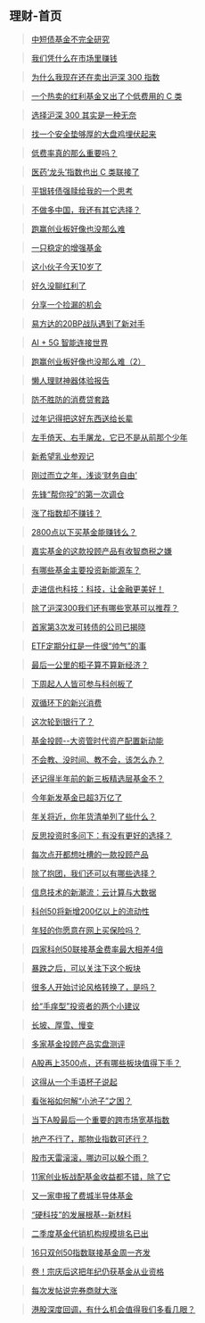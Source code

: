 ## 理财-首页

> [中短债基金不完全研究](/financing/zdz-survey.md)

> [我们凭什么在市场里赚钱](/financing/why-we-can-win.md)

> [为什么我现在还在卖出沪深 300 指数](/financing/why-sell-hs300.md)

> [一个热卖的红利基金又出了个低费用的 C 类](/financing/zzhl-c-plus.md)

> [选择沪深 300 其实是一种无奈](/financing/zz100-core-assets.md)

> [找一个安全垫够厚的大盘鸡埋伏起来](/financing/xgdp-buy.md)

> [低费率真的那么重要吗？](/financing/lower-rate-important.md)

> [医药‘龙头’指数也出 C 类联接了](/financing/hs300yy-c-plus.md)

> [平银转债强赎给我的一个思考](/financing/pyzz-think.md)

> [不做多中国，我还有其它选择？](/financing/long-china.md)

> [跑赢创业板好像也没那么难](/financing/ccz-profile.md)

> [一只稳定的增强基金](/financing/byzz100.md)

> [这小伙子今天10岁了](/financing/cyb-10th.md)

> [好久没聊红利了](/financing/hl-family.md)

> [分享一个捡漏的机会](/financing/hjzz.md)

> [易方达的20BP战队遇到了新对手](/financing/dc-sz50.md)

> [AI + 5G 智能连接世界](/financing/AIetf-info.md)

> [跑赢创业板好像也没那么难（2）](/financing/clc-profile.md)

> [懒人理财神器体验报告](/financing/alipay-mbt.md)

> [防不胜防的消费贷套路](/financing/consumer-loan.md)

> [过年记得把这好东西送给长辈](/financing/haircut-prices.md)

> [左手倚天、右手屠龙，它已不是从前那个少年](/financing/clc-ccz.md)

> [新希望乳业参观记](/financing/newhopedairy.md)

> [刚过而立之年，浅谈‘财务自由’](/financing/talk-cwzy.md)

> [先锋“帮你投”的第一次调仓](/financing/bnt-info-1th.md)

> [涨了指数却不赚钱？](/financing/szzz-info.md)

> [2800点以下买基金能赚钱么？](/financing/2800-fund-buy.md)

> [嘉实基金的这款投顾产品有收智商税之嫌](/financing/jstg-mbt.md)

> [有哪些基金主要投资新能源车？](/financing/xnyc-etfList.md)

> [走进信也科技：科技，让金融更美好！](/financing/xinye-ppd.md)

> [除了沪深300我们还有哪些宽基可以推荐？](/financing/sz100-info.md)

> [首家第3次发可转债的公司已揭晓](/financing/dczz3-info.md)

> [ETF定期分红是一件很“帅气”的事](/financing/yfd-zzhl.md)

> [最后一公里的柜子算不算新经济？](/financing/xjj-gzjj.md)

> [下周起人人皆可参与科创板了](/financing/kc50etf-yfd.md)

> [双循环下的新兴消费](/financing/haxxxf-info.md)

> [这次轮到银行了？](/financing/hbyh-value.md)

> [基金投顾--大资管时代资产配置新动能](/financing/yfd-tg.md)

> [不会教、没时间、教不会，该怎么办？](/financing/visit-jrjy.md)

> [还记得半年前的新三板精选层基金不？](/financing/xsb-jxjj.md)

> [今年新发基金已超3万亿了](/financing/ha-rxp.md)

> [年关将近，你年货清单列了些什么？](/financing/hx-spyl.md)

> [反思投资时多问下：有没有更好的选择？](/financing/yfd-swkj.md)

> [每次点开都想吐槽的一款投顾产品](/financing/jstg-mbt2.md)

> [除了抱团，我们还可以有哪些选择？](/financing/yfd-yjsdsj.md)

> [信息技术的新潮流：云计算与大数据](/financing/yfd-yjsdsj2.md)

> [科创50将新增200亿以上的流动性](/financing/kc50-lj.md)

> [年轻的你愿意在网上买保险吗？](/financing/hz-info.md)

> [四家科创50联接基金费率最大相差4倍](/financing/kc50lj-fl.md)

> [暴跌之后，可以关注下这个板块](/financing/hbyl-info.md)

> [很多人开始讨论风格转换了，是吗？](/financing/hx-zz1000.md)

> [给“手痒型”投资者的两个小建议](/financing/yfd-tg2.md)

> [长坡、厚雪、慢变](/financing/zt-ky.md)

> [多家基金投顾产品实盘测评](/financing/tg-cp.md)

> [A股再上3500点，还有哪些板块值得下手？](/financing/hbyl-lj.md)

> [这得从一个手语杯子说起](/financing/ph-syxbk.md)

> [看张裕如何解“小池子”之困？](/financing/zy-2020.md)

> [当下A股最后一个重要的跨市场宽基指数](/financing/hb-sc50.md)

> [地产不行了，那物业指数可还行？](/financing/wyzs.md)

> [股市天雷滚滚，哪边可以躲个雨？](/financing/jmyz-info.md)

> [11家创业板战配基金收益都不错，除了它](/financing/cyb-zp.md)

> [又一家申报了费城半导体基金](/financing/czjw-new.md)

> [“硬科技”的发展根基--新材料](/financing/hb-xcl.md)

> [二季度基金代销机构规模排名已出](/financing/jjdx-202102th.md)

> [16只双创50指数联接基金周一齐发](/financing/sc50-ljsf.md)

> [卷！宗庆后这把年纪仍获基金从业资格](/financing/whh-z.md)

> [每次发帖说完券商就大涨](/financing/qsdz-ssfg.md)

> [港股深度回调，有什么机会值得我们多看几眼？](/financing/hx-hssw.md)
